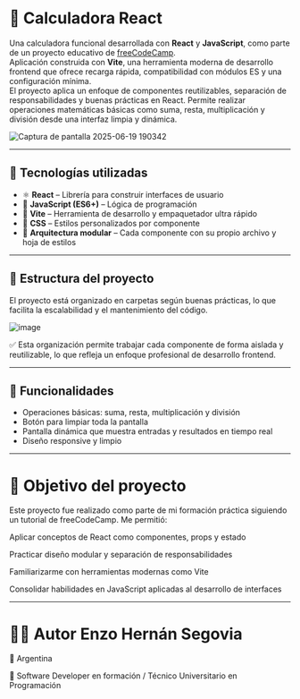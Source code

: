 # 🧮 Calculadora React

Una calculadora funcional desarrollada con **React** y **JavaScript**, como parte de un proyecto educativo de [freeCodeCamp](https://www.freecodecamp.org/).  
Aplicación construida con **Vite**, una herramienta moderna de desarrollo frontend que ofrece recarga rápida, compatibilidad con módulos ES y una configuración mínima.  
El proyecto aplica un enfoque de componentes reutilizables, separación de responsabilidades y buenas prácticas en React. Permite realizar operaciones matemáticas básicas como suma, resta, multiplicación y división desde una interfaz limpia y dinámica.

![Captura de pantalla 2025-06-19 190342](https://github.com/user-attachments/assets/35b3bf14-0412-430d-9ba4-6a7d5233ee1a)


---

## 🚀 Tecnologías utilizadas

- ⚛️ **React** – Librería para construir interfaces de usuario
- 🧠 **JavaScript (ES6+)** – Lógica de programación
- 💨 **Vite** – Herramienta de desarrollo y empaquetador ultra rápido
- 🎨 **CSS** – Estilos personalizados por componente
- 📁 **Arquitectura modular** – Cada componente con su propio archivo y hoja de estilos

---

## 📂 Estructura del proyecto

El proyecto está organizado en carpetas según buenas prácticas, lo que facilita la escalabilidad y el mantenimiento del código.


![image](https://github.com/user-attachments/assets/c1113730-ea78-4065-b0c4-f788720d3b07)


✅ Esta organización permite trabajar cada componente de forma aislada y reutilizable, lo que refleja un enfoque profesional de desarrollo frontend.

---

## 🧠 Funcionalidades

- Operaciones básicas: suma, resta, multiplicación y división
- Botón para limpiar toda la pantalla
- Pantalla dinámica que muestra entradas y resultados en tiempo real
- Diseño responsive y limpio

---


# 🎯 Objetivo del proyecto

Este proyecto fue realizado como parte de mi formación práctica siguiendo un tutorial de freeCodeCamp. Me permitió:

Aplicar conceptos de React como componentes, props y estado

Practicar diseño modular y separación de responsabilidades

Familiarizarme con herramientas modernas como Vite

Consolidar habilidades en JavaScript aplicadas al desarrollo de interfaces

---

# 🧑‍💻 Autor Enzo Hernán Segovia


📍 Argentina

💼 Software Developer en formación / Técnico Universitario en Programación













